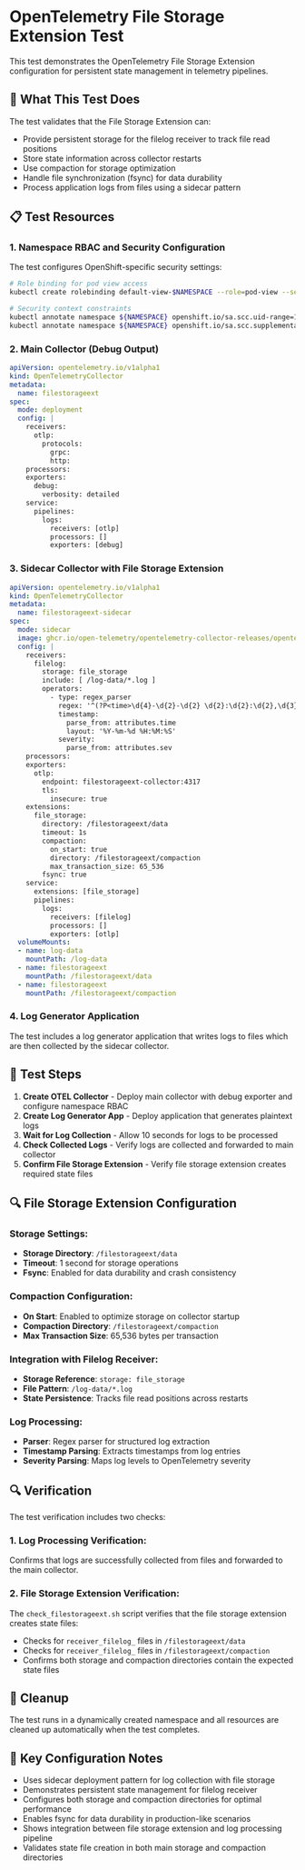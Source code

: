 # OpenTelemetry File Storage Extension Test

This test demonstrates the OpenTelemetry File Storage Extension configuration for persistent state management in telemetry pipelines.

## 🎯 What This Test Does

The test validates that the File Storage Extension can:
- Provide persistent storage for the filelog receiver to track file read positions
- Store state information across collector restarts
- Use compaction for storage optimization
- Handle file synchronization (fsync) for data durability
- Process application logs from files using a sidecar pattern

## 📋 Test Resources

### 1. Namespace RBAC and Security Configuration
The test configures OpenShift-specific security settings:
```bash
# Role binding for pod view access
kubectl create rolebinding default-view-$NAMESPACE --role=pod-view --serviceaccount=$NAMESPACE:ta

# Security context constraints
kubectl annotate namespace ${NAMESPACE} openshift.io/sa.scc.uid-range=1000/1000 --overwrite
kubectl annotate namespace ${NAMESPACE} openshift.io/sa.scc.supplemental-groups=3000/1000 --overwrite
```

### 2. Main Collector (Debug Output)
```yaml
apiVersion: opentelemetry.io/v1alpha1
kind: OpenTelemetryCollector
metadata:
  name: filestorageext
spec:
  mode: deployment
  config: |
    receivers:
      otlp:
        protocols:
          grpc:
          http:
    processors:
    exporters:
      debug:
        verbosity: detailed
    service:
      pipelines:
        logs:
          receivers: [otlp]
          processors: []
          exporters: [debug]
```

### 3. Sidecar Collector with File Storage Extension
```yaml
apiVersion: opentelemetry.io/v1alpha1
kind: OpenTelemetryCollector
metadata:
  name: filestorageext-sidecar
spec:
  mode: sidecar
  image: ghcr.io/open-telemetry/opentelemetry-collector-releases/opentelemetry-collector-contrib:0.129.1
  config: |
    receivers:
      filelog:
        storage: file_storage
        include: [ /log-data/*.log ]
        operators:
          - type: regex_parser
            regex: '^(?P<time>\d{4}-\d{2}-\d{2} \d{2}:\d{2}:\d{2},\d{3}) - (?P<logger>\S+) - (?P<sev>\S+) - (?P<message>.*)$'
            timestamp:
              parse_from: attributes.time
              layout: '%Y-%m-%d %H:%M:%S'
            severity:
              parse_from: attributes.sev
    processors:
    exporters:
      otlp:
        endpoint: filestorageext-collector:4317
        tls:
          insecure: true
    extensions:
      file_storage:
        directory: /filestorageext/data
        timeout: 1s
        compaction:
          on_start: true
          directory: /filestorageext/compaction
          max_transaction_size: 65_536
        fsync: true
    service:
      extensions: [file_storage]
      pipelines:
        logs:
          receivers: [filelog]
          processors: []
          exporters: [otlp]
  volumeMounts:
  - name: log-data
    mountPath: /log-data
  - name: filestorageext
    mountPath: /filestorageext/data
  - name: filestorageext
    mountPath: /filestorageext/compaction
```

### 4. Log Generator Application
The test includes a log generator application that writes logs to files which are then collected by the sidecar collector.

## 🚀 Test Steps

1. **Create OTEL Collector** - Deploy main collector with debug exporter and configure namespace RBAC
2. **Create Log Generator App** - Deploy application that generates plaintext logs
3. **Wait for Log Collection** - Allow 10 seconds for logs to be processed
4. **Check Collected Logs** - Verify logs are collected and forwarded to main collector
5. **Confirm File Storage Extension** - Verify file storage extension creates required state files

## 🔍 File Storage Extension Configuration

### Storage Settings:
- **Storage Directory**: `/filestorageext/data`
- **Timeout**: 1 second for storage operations
- **Fsync**: Enabled for data durability and crash consistency

### Compaction Configuration:
- **On Start**: Enabled to optimize storage on collector startup
- **Compaction Directory**: `/filestorageext/compaction`
- **Max Transaction Size**: 65,536 bytes per transaction

### Integration with Filelog Receiver:
- **Storage Reference**: `storage: file_storage`
- **File Pattern**: `/log-data/*.log`
- **State Persistence**: Tracks file read positions across restarts

### Log Processing:
- **Parser**: Regex parser for structured log extraction
- **Timestamp Parsing**: Extracts timestamps from log entries
- **Severity Parsing**: Maps log levels to OpenTelemetry severity

## 🔍 Verification

The test verification includes two checks:

### 1. Log Processing Verification:
Confirms that logs are successfully collected from files and forwarded to the main collector.

### 2. File Storage Extension Verification:
The `check_filestorageext.sh` script verifies that the file storage extension creates state files:
- Checks for `receiver_filelog_` files in `/filestorageext/data`
- Checks for `receiver_filelog_` files in `/filestorageext/compaction`
- Confirms both storage and compaction directories contain the expected state files

## 🧹 Cleanup

The test runs in a dynamically created namespace and all resources are cleaned up automatically when the test completes.

## 📝 Key Configuration Notes

- Uses sidecar deployment pattern for log collection with file storage
- Demonstrates persistent state management for filelog receiver
- Configures both storage and compaction directories for optimal performance
- Enables fsync for data durability in production-like scenarios
- Shows integration between file storage extension and log processing pipeline
- Validates state file creation in both main storage and compaction directories 